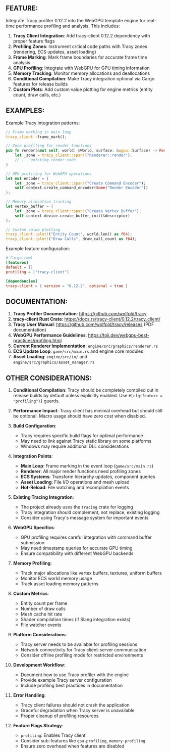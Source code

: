 ## FEATURE:

Integrate Tracy profiler 0.12.2 into the WebGPU template engine for real-time performance profiling and analysis. This includes:

1. **Tracy Client Integration**: Add tracy-client 0.12.2 dependency with proper feature flags
2. **Profiling Zones**: Instrument critical code paths with Tracy zones (rendering, ECS updates, asset loading)
3. **Frame Marking**: Mark frame boundaries for accurate frame time analysis
4. **GPU Profiling**: Integrate with WebGPU for GPU timing information
5. **Memory Tracking**: Monitor memory allocations and deallocations
6. **Conditional Compilation**: Make Tracy integration optional via Cargo features for release builds
7. **Custom Plots**: Add custom value plotting for engine metrics (entity count, draw calls, etc.)

## EXAMPLES:

Example Tracy integration patterns:
```rust
// Frame marking in main loop
tracy_client::frame_mark();

// Zone profiling for render functions
pub fn render(&mut self, world: &World, surface: &wgpu::Surface) -> Result<(), wgpu::SurfaceError> {
    let _zone = tracy_client::span!("Renderer::render");
    // ... existing render code
}

// GPU profiling for WebGPU operations
let mut encoder = {
    let _zone = tracy_client::span!("Create Command Encoder");
    self.context.create_command_encoder(Some("Render Encoder"))
};

// Memory allocation tracking
let vertex_buffer = {
    let _zone = tracy_client::span!("Create Vertex Buffer");
    self.context.device.create_buffer_init(&descriptor)
};

// Custom value plotting
tracy_client::plot!("Entity Count", world.len() as f64);
tracy_client::plot!("Draw Calls", draw_call_count as f64);
```

Example feature configuration:
```toml
# Cargo.toml
[features]
default = []
profiling = ["tracy-client"]

[dependencies]
tracy-client = { version = "0.12.2", optional = true }
```

## DOCUMENTATION:

1. **Tracy Profiler Documentation**: https://github.com/wolfpld/tracy
2. **tracy-client Rust Crate**: https://docs.rs/tracy-client/0.12.2/tracy_client/
3. **Tracy User Manual**: https://github.com/wolfpld/tracy/releases (PDF documentation)
4. **WebGPU Performance Guidelines**: https://toji.dev/webgpu-best-practices/profiling.html
5. **Current Renderer Implementation**: `engine/src/graphics/renderer.rs`
6. **ECS Update Loop**: `game/src/main.rs` and engine core modules
7. **Asset Loading**: `engine/src/io/` and `engine/src/graphics/asset_manager.rs`

## OTHER CONSIDERATIONS:

1. **Conditional Compilation**: Tracy should be completely compiled out in release builds by default unless explicitly enabled. Use `#[cfg(feature = "profiling")]` guards.

2. **Performance Impact**: Tracy client has minimal overhead but should still be optional. Macro usage should have zero cost when disabled.

3. **Build Configuration**:
   - Tracy requires specific build flags for optimal performance
   - May need to link against Tracy static library on some platforms
   - Windows may require additional DLL considerations

4. **Integration Points**:
   - **Main Loop**: Frame marking in the event loop (`game/src/main.rs`)
   - **Renderer**: All major render functions need profiling zones
   - **ECS Systems**: Transform hierarchy updates, component queries
   - **Asset Loading**: File I/O operations and mesh upload
   - **Hot-Reload**: File watching and recompilation events

5. **Existing Tracing Integration**: 
   - The project already uses the `tracing` crate for logging
   - Tracy integration should complement, not replace, existing logging
   - Consider using Tracy's message system for important events

6. **WebGPU Specifics**:
   - GPU profiling requires careful integration with command buffer submission
   - May need timestamp queries for accurate GPU timing
   - Ensure compatibility with different WebGPU backends

7. **Memory Profiling**:
   - Track major allocations like vertex buffers, textures, uniform buffers
   - Monitor ECS world memory usage
   - Track asset loading memory patterns

8. **Custom Metrics**:
   - Entity count per frame
   - Number of draw calls
   - Mesh cache hit rate
   - Shader compilation times (if Slang integration exists)
   - File watcher events

9. **Platform Considerations**:
   - Tracy server needs to be available for profiling sessions
   - Network connectivity for Tracy client-server communication
   - Consider offline profiling mode for restricted environments

10. **Development Workflow**:
    - Document how to use Tracy profiler with the engine
    - Provide example Tracy server configuration
    - Include profiling best practices in documentation

11. **Error Handling**:
    - Tracy client failures should not crash the application
    - Graceful degradation when Tracy server is unavailable
    - Proper cleanup of profiling resources

12. **Feature Flags Strategy**:
    - `profiling`: Enables Tracy client
    - Consider sub-features like `gpu-profiling`, `memory-profiling`
    - Ensure zero overhead when features are disabled